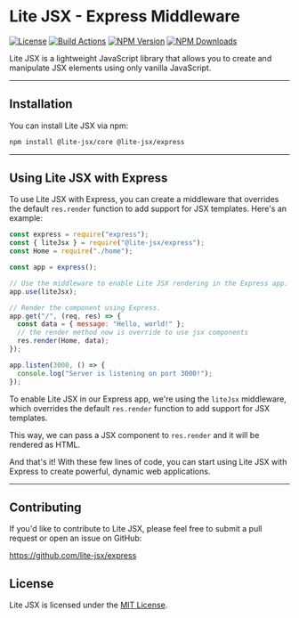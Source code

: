 # Lite JSX - Express Middleware

[![License][license-image]][license-url]
[![Build Actions][build-image]][build-url]
[![NPM Version][npm-image]][npm-url]
[![NPM Downloads][downloads-image]][npm-url]

Lite JSX is a lightweight JavaScript library that allows you to create and manipulate JSX elements using only vanilla JavaScript.

---

## Installation

You can install Lite JSX via npm:

```bash
npm install @lite-jsx/core @lite-jsx/express
```

---

## Using Lite JSX with Express

To use Lite JSX with Express, you can create a middleware that overrides the default `res.render` function to add support for JSX templates. Here's an example:

```js
const express = require("express");
const { liteJsx } = require("@lite-jsx/express");
const Home = require("./home");

const app = express();

// Use the middleware to enable Lite JSX rendering in the Express app.
app.use(liteJsx);

// Render the component using Express.
app.get("/", (req, res) => {
  const data = { message: "Hello, world!" };
  // the render method now is override to use jsx components
  res.render(Home, data);
});

app.listen(3000, () => {
  console.log("Server is listening on port 3000!");
});
```

To enable Lite JSX in our Express app, we're using the `liteJsx` middleware, which overrides the default `res.render` function to add support for JSX templates.

This way, we can pass a JSX component to `res.render` and it will be rendered as HTML.

And that's it! With these few lines of code, you can start using Lite JSX with Express to create powerful, dynamic web applications.

---

## Contributing

If you'd like to contribute to Lite JSX, please feel free to submit a pull request or open an issue on GitHub:

https://github.com/lite-jsx/express

## License

Lite JSX is licensed under the [MIT License](https://github.com/danprates/lite-jsx/blob/master/LICENSE).

[npm-url]: https://npmjs.org/package/@lite-jsx/express
[npm-image]: https://img.shields.io/npm/v/lite-jsx.svg?style=for-the-badge
[downloads-image]: https://img.shields.io/npm/dm/@lite-jsx/express.svg?style=for-the-badge
[build-image]: https://img.shields.io/github/actions/workflow/status/lite-jsx/express/publish.yml?style=for-the-badge
[build-url]: https://github.com/lite-jsx/express/actions/workflows/publish.yml
[license-image]: https://img.shields.io/github/license/lite-jsx/express?style=for-the-badge
[license-url]: https://github.com/lite-jsx/express/blob/master/LICENSE
